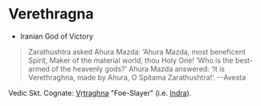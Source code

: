 # Verethragna
- Iranian God of Victory

> Zarathushtra asked Ahura Mazda: ‘Ahura Mazda, most beneficent Spirit, Maker of the material world, thou Holy One!  ‘Who is the best-armed of the heavenly gods?’ Ahura Mazda answered: ‘It is Verethraghna, made by Ahura, O Spitama Zarathushtra!’. --Avesta



Vedic Skt. Cognate: [Vṛtraghna](vrtraghna.md) "Foe-Slayer" (i.e. [Indra](indra)).